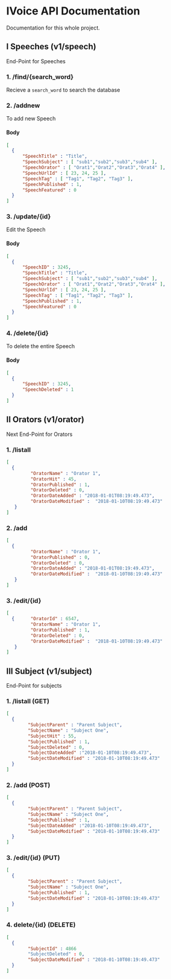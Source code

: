 # IVoice API Documentation
Documentation for this whole project.

## I Speeches (v1/speech)
End-Point for Speeches

### 1. /find/{search_word}
Recieve a `search_word` to search the database

### 2. /addnew
  To add new Speech
#### Body
```json
[
  {
      "SpeechTitle" : "Title",
      "SpeechSubject" : [ "sub1","sub2","sub3","sub4" ],
      "SpeechOrator" : [ "Orat1","Orat2","Orat3","Orat4" ],
      "SpeechUrlId" : [ 23, 24, 25 ],
      "SpeechTag" : [ "Tag1", "Tag2", "Tag3" ],
      "SpeechPublished" : 1,
      "SpeechFeatured" : 0
  }
]
```
### 3. /update/{id}
  Edit the Speech
#### Body  
```json
[
  {
      "SpeechID" : 3245,
      "SpeechTitle" : "Title",
      "SpeechSubject" : [ "sub1","sub2","sub3","sub4" ],
      "SpeechOrator" : [ "Orat1","Orat2","Orat3","Orat4" ],
      "SpeechUrlId" : [ 23, 24, 25 ],
      "SpeechTag" : [ "Tag1", "Tag2", "Tag3" ],
      "SpeechPublished" : 1,
      "SpeechFeatured" : 0
  }
]
```
### 4. /delete/{id}
  To delete the entire Speech
#### Body  
```json
[
  {
      "SpeechID" : 3245,
      "SpeechDeleted" : 1
  }
]
```


## II Orators (v1/orator)
Next End-Point for Orators
### 1. /listall

```json
[
  {
         "OratorName" : "Orator 1",
         "OratorHit" : 45,
         "OratorPublished" : 1,
         "OratorDeleted" : 0,
         "OratorDateAdded" : "2018-01-01T08:19:49.473",
         "OratorDateModified" :  "2018-01-10T08:19:49.473"
   }      
]
```
### 2. /add

```json
[
  {
         "OratorName" : "Orator 1",
         "OratorPublished" : 0,
         "OratorDeleted" : 0,
         "OratorDateAdded" : "2018-01-01T08:19:49.473",
         "OratorDateModified" :  "2018-01-10T08:19:49.473"
   }      
]
```
### 3. /edit/{id}

```json
[
  {      "OratorId" : 6547,
         "OratorName" : "Orator 1",
         "OratorPublished" : 1,
         "OratorDeleted" : 0,
         "OratorDateModified" :  "2018-01-10T08:19:49.473"
   }      
]
```

## III Subject (v1/subject)
End-Point for subjects
### 1. /listall (GET)
```json
[
  { 
        "SubjectParent" : "Parent Subject",
        "SubjectName" : "Subject One",
        "SubjectHit" : 55,
        "SubjectPublished" : 1,
        "SubjectDeleted" : 0,
        "SubjectDateAdded" :"2018-01-10T08:19:49.473",
        "SubjectDateModified" : "2018-01-10T08:19:49.473"
  }      
]
```

### 2. /add (POST)

```json
[
  { 
        "SubjectParent" : "Parent Subject",
        "SubjectName" : "Subject One",
        "SubjectPublished" : 1,
        "SubjectDateAdded" :"2018-01-10T08:19:49.473",
        "SubjectDateModified" : "2018-01-10T08:19:49.473"
  }      
]
```

### 3. /edit/{id} (PUT)

```json
[
  { 
        "SubjectParent" : "Parent Subject",
        "SubjectName" : "Subject One",
        "SubjectPublished" : 1,
        "SubjectDateModified" : "2018-01-10T08:19:49.473"
  }      
]
```


### 4. delete/{id} (DELETE)

```json
[
  { 
        "SubjectId" : 4866
        "SubjectDeleted" : 0,
        "SubjectDateModified" : "2018-01-10T08:19:49.473"
  }      
]
```

  
